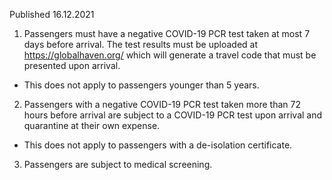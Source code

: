 Published 16.12.2021
1. Passengers must have a negative COVID-19 PCR test taken at most 7 days before arrival. The test results must be uploaded at <a href="https://globalhaven.org/">https://globalhaven.org/</a> which will generate a travel code that must be presented upon arrival.
- This does not apply to passengers younger than 5 years.
2. Passengers with a negative COVID-19 PCR test taken more than 72 hours before arrival are subject to a COVID-19 PCR test upon arrival and quarantine at their own expense.
- This does not apply to passengers with a de-isolation certificate.
3. Passengers are subject to medical screening.
